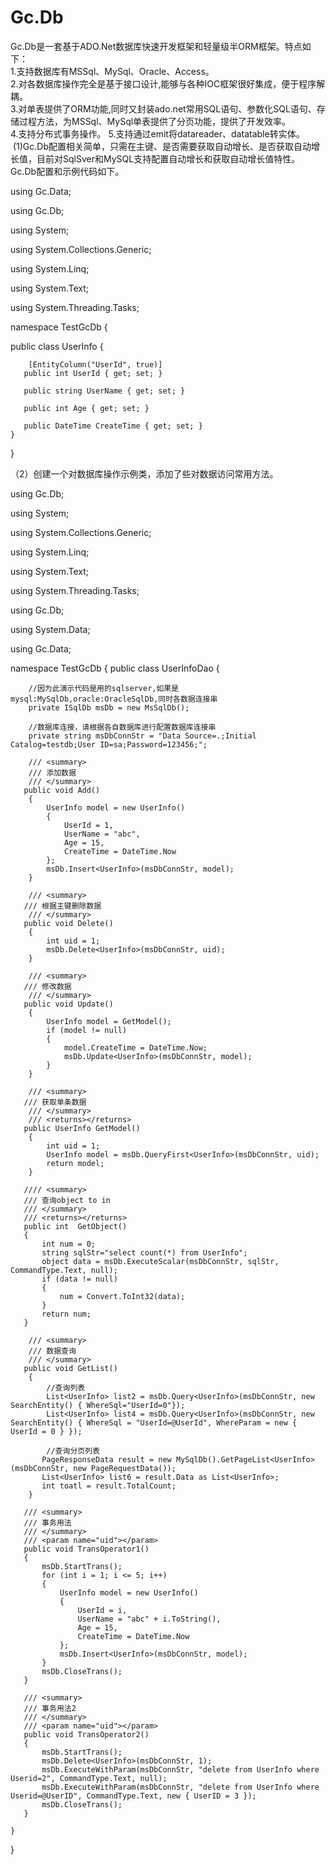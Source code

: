 # Gc.Db
  Gc.Db是一套基于ADO.Net数据库快速开发框架和轻量级半ORM框架。特点如下：  
  1.支持数据库有MSSql、MySql、Oracle、Access。      
  2.对各数据库操作完全是基于接口设计,能够与各种IOC框架很好集成，便于程序解耦。       
  3.对单表提供了ORM功能,同时又封装ado.net常用SQL语句、参数化SQL语句、存储过程方法，为MSSql、MySql单表提供了分页功能，提供了开发效率。  
  4.支持分布式事务操作。
  5.支持通过emit将datareader、datatable转实体。
  
  (1)Gc.Db配置相关简单，只需在主键、是否需要获取自动增长、是否获取自动增长值，目前对SqlSver和MySQL支持配置自动增长和获取自动增长值特性。Gc.Db配置和示例代码如下。


using Gc.Data;

using Gc.Db;

using System;

using System.Collections.Generic;

using System.Linq;

using System.Text;

using System.Threading.Tasks;

namespace TestGcDb
{

   public class UserInfo
    {
    
        [EntityColumn("UserId", true)]
       public int UserId { get; set; }

       public string UserName { get; set; }

       public int Age { get; set; }

       public DateTime CreateTime { get; set; }
    }
}

（2）创建一个对数据库操作示例类，添加了些对数据访问常用方法。

using Gc.Db;

using System;

using System.Collections.Generic;

using System.Linq;

using System.Text;

using System.Threading.Tasks;

using Gc.Db;

using System.Data;

using Gc.Data;

namespace TestGcDb
{
   public class UserInfoDao
    {
    
        //因为此演示代码是用的sqlserver,如果是mysql:MySqlDb,oracle:OracleSqlDb,同时各数据连接串
        private ISqlDb msDb = new MsSqlDb();

        //数据库连接，请根据各自数据库进行配置数据库连接串
        private string msDbConnStr = "Data Source=.;Initial Catalog=testdb;User ID=sa;Password=123456;";

        /// <summary>
        /// 添加数据
        /// </summary>
       public void Add()
        {
            UserInfo model = new UserInfo()
            {
                UserId = 1,
                UserName = "abc",
                Age = 15,
                CreateTime = DateTime.Now
            };
            msDb.Insert<UserInfo>(msDbConnStr, model);
        }

        /// <summary>
       /// 根据主键删除数据
        /// </summary>
       public void Delete()
        {
            int uid = 1;
            msDb.Delete<UserInfo>(msDbConnStr, uid);
        }

        /// <summary>
       /// 修改数据
        /// </summary>
       public void Update()
        {
            UserInfo model = GetModel();
            if (model != null)
            {
                model.CreateTime = DateTime.Now;
                msDb.Update<UserInfo>(msDbConnStr, model);
            }
        }

        /// <summary>
       /// 获取单条数据
        /// </summary>
        /// <returns></returns>
       public UserInfo GetModel()
        {
            int uid = 1;
            UserInfo model = msDb.QueryFirst<UserInfo>(msDbConnStr, uid);
            return model;
        }

       //// <summary>
       /// 查询object to in
       /// </summary>
       /// <returns></returns>
       public int  GetObject()
       {
           int num = 0;
           string sqlStr="select count(*) from UserInfo";
           object data = msDb.ExecuteScalar(msDbConnStr, sqlStr, CommandType.Text, null);
           if (data != null)
           {
               num = Convert.ToInt32(data);
           }
           return num;
       }

        /// <summary>
        /// 数据查询
        /// </summary>
       public void GetList()
        {
            //查询列表
            List<UserInfo> list2 = msDb.Query<UserInfo>(msDbConnStr, new SearchEntity() { WhereSql="UserId=0"});
            List<UserInfo> list4 = msDb.Query<UserInfo>(msDbConnStr, new SearchEntity() { WhereSql = "UserId=@UserId", WhereParam = new { UserId = 0 } });

            //查询分页列表
           PageResponseData result = new MySqlDb().GetPageList<UserInfo>(msDbConnStr, new PageRequestData());
           List<UserInfo> list6 = result.Data as List<UserInfo>;
           int toatl = result.TotalCount;
        }

       /// <summary>
       /// 事务用法
       /// </summary>
       /// <param name="uid"></param>
       public void TransOperator1()
       {
           msDb.StartTrans();
           for (int i = 1; i <= 5; i++)
           {
               UserInfo model = new UserInfo()
               {
                   UserId = i,
                   UserName = "abc" + i.ToString(),
                   Age = 15,
                   CreateTime = DateTime.Now
               };
               msDb.Insert<UserInfo>(msDbConnStr, model);
           }
           msDb.CloseTrans();
       }

       /// <summary>
       /// 事务用法2
       /// </summary>
       /// <param name="uid"></param>
       public void TransOperator2()
       {
           msDb.StartTrans();
           msDb.Delete<UserInfo>(msDbConnStr, 1);
           msDb.ExecuteWithParam(msDbConnStr, "delete from UserInfo where Userid=2", CommandType.Text, null);
           msDb.ExecuteWithParam(msDbConnStr, "delete from UserInfo where Userid=@UserID", CommandType.Text, new { UserID = 3 });
           msDb.CloseTrans();
       }
       
    }
    
}

